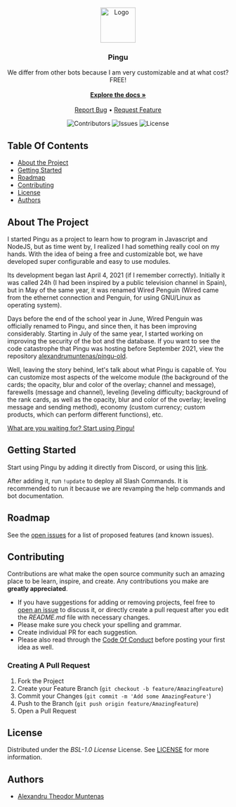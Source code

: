<br/>
<p align="center">
  <a href="https://github.com/alexandrumuntenas/pingu">
    <img src="https://cdn.discordapp.com/attachments/907917245567598592/907917308620587059/Instagram_Profiles1.png" alt="Logo" width="80" height="80">
  </a>

  <h3 align="center">Pingu</h3>

  <p align="center">
    We differ from other bots because I am very customizable and at what cost? FREE!
    <br/>
    <br/>
    <a href="https://alexandrumuntenas.github.io/pingu/"><strong>Explore the docs »</strong></a>
    <br/>
    <br/>
    <a href="https://github.com/alexandrumuntenas/pingu/issues">Report Bug</a>
     • 
    <a href="https://github.com/alexandrumuntenas/pingu/issues">Request Feature</a>
  </p>
</p>

<center>

![Contributors](https://img.shields.io/github/contributors/alexandrumuntenas/pingu?color=dark-green) ![Issues](https://img.shields.io/github/issues/alexandrumuntenas/pingu) ![License](https://img.shields.io/github/license/alexandrumuntenas/pingu) 

</center>

## Table Of Contents

* [About the Project](#about-the-project)
* [Getting Started](#getting-started)
* [Roadmap](#roadmap)
* [Contributing](#contributing)
* [License](#license)
* [Authors](#authors)

## About The Project

I started Pingu as a project to learn how to program in Javascript and NodeJS, but as time went by, I realized I had something really cool on my hands. With the idea of being a free and customizable bot, we have developed super configurable and easy to use modules. 

Its development began last April 4, 2021 (if I remember correctly). Initially it was called 24h (I had been inspired by a public television channel in Spain), but in May of the same year, it was renamed Wired Penguin (Wired came from the ethernet connection and Penguin, for using GNU/Linux as operating system). 

Days before the end of the school year in June, Wired Penguin was officially renamed to Pingu, and since then, it has been improving considerably. Starting in July of the same year, I started working on improving the security of the bot and the database. If you want to see the code catastrophe that Pingu was hosting before September 2021,  view the repository [alexandrumuntenas/pingu-old](https://github.com/alexandrumuntenas/pingu-old).

Well, leaving the story behind, let's talk about what Pingu is capable of. You can customize most aspects of the welcome module (the background of the cards; the opacity, blur and color of the overlay; channel and message), farewells (message and channel), leveling (leveling difficulty; background of the rank cards, as well as the opacity, blur and color of the overlay; leveling message and sending method), economy (custom currency; custom products, which can perform different functions), etc.

[What are you waiting for? Start using Pingu!](https://discord.com/oauth2/authorize?client_id=827199539185975417&permissions=1933044831&scope=bot%20applications.commands)

## Getting Started

Start using Pingu by adding it directly from Discord, or using this [link](https://discord.com/oauth2/authorize?client_id=827199539185975417&permissions=1933044831&scope=bot%20applications.commands).

After adding it, run `!update` to deploy all Slash Commands. It is recommended to run it because we are revamping the help commands and bot documentation.

## Roadmap

See the [open issues](https://github.com/alexandrumuntenas/pingu/issues) for a list of proposed features (and known issues).

## Contributing

Contributions are what make the open source community such an amazing place to be learn, inspire, and create. Any contributions you make are **greatly appreciated**.
* If you have suggestions for adding or removing projects, feel free to [open an issue](https://github.com/alexandrumuntenas/pingu/issues/new) to discuss it, or directly create a pull request after you edit the *README.md* file with necessary changes.
* Please make sure you check your spelling and grammar.
* Create individual PR for each suggestion.
* Please also read through the [Code Of Conduct](https://github.com/alexandrumuntenas/pingu/blob/main/CODE_OF_CONDUCT.md) before posting your first idea as well.

### Creating A Pull Request

1. Fork the Project
2. Create your Feature Branch (`git checkout -b feature/AmazingFeature`)
3. Commit your Changes (`git commit -m 'Add some AmazingFeature'`)
4. Push to the Branch (`git push origin feature/AmazingFeature`)
5. Open a Pull Request

## License

Distributed under the *BSL-1.0 License* License. See [LICENSE](https://github.com/alexandrumuntenas/pingu/blob/main/LICENSE.md) for more information.

## Authors
* [Alexandru Theodor Muntenas](https://github.com/alexandrumuntenas/)

